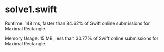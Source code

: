 # solve1.swift

Runtime: 148 ms, faster than 84.62% of Swift online submissions for Maximal Rectangle.

Memory Usage: 15 MB, less than 30.77% of Swift online submissions for Maximal Rectangle.
